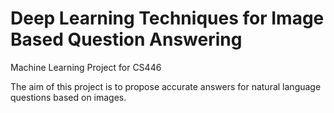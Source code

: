 # Deep Learning Techniques for Image Based Question Answering

Machine Learning Project for CS446

The aim of this project is to propose accurate answers for natural language questions based on images.
